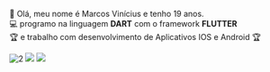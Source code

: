 
:new_moon_with_face: Olá, meu nome é Marcos Vinícius e tenho 19 anos.<br>
:computer: programo na linguagem <strong>DART</strong> com o framework <strong>FLUTTER</strong><br>
:trophy: e trabalho com desenvolvimento de Aplicativos IOS e Android :trophy:

![2](https://user-images.githubusercontent.com/57817746/100011721-e6867e80-2db0-11eb-83db-a3969adad078.gif)
[<img src="https://img.shields.io/badge/linkedin-%230077B5.svg?&style=for-the-badge&logo=linkedin&logoColor=white" />](https://www.linkedin.com/in/vinnicius-de-jesus/) [<img src = "https://img.shields.io/badge/instagram-%23E4405F.svg?&style=for-the-badge&logo=instagram&logoColor=white">](https://www.instagram.com/m.vinicius.jesus/)
